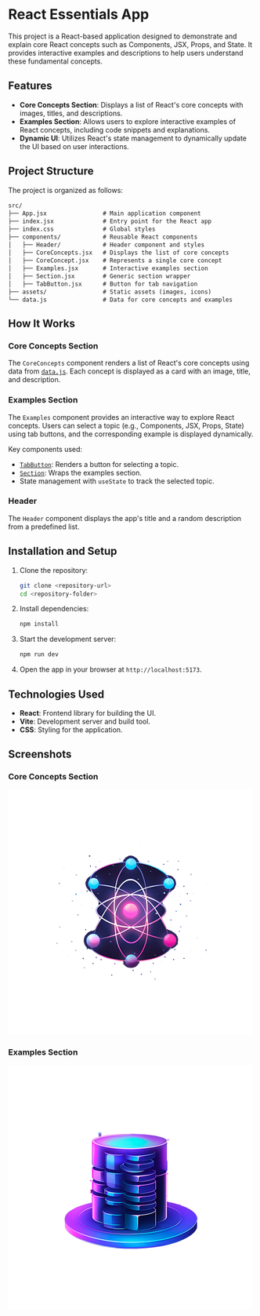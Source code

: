 # React Essentials App

This project is a React-based application designed to demonstrate and explain core React concepts such as Components, JSX, Props, and State. It provides interactive examples and descriptions to help users understand these fundamental concepts.

## Features

- **Core Concepts Section**: Displays a list of React's core concepts with images, titles, and descriptions.
- **Examples Section**: Allows users to explore interactive examples of React concepts, including code snippets and explanations.
- **Dynamic UI**: Utilizes React's state management to dynamically update the UI based on user interactions.

## Project Structure

The project is organized as follows:

```
src/
├── App.jsx                # Main application component
├── index.jsx              # Entry point for the React app
├── index.css              # Global styles
├── components/            # Reusable React components
│   ├── Header/            # Header component and styles
│   ├── CoreConcepts.jsx   # Displays the list of core concepts
│   ├── CoreConcept.jsx    # Represents a single core concept
│   ├── Examples.jsx       # Interactive examples section
│   ├── Section.jsx        # Generic section wrapper
│   ├── TabButton.jsx      # Button for tab navigation
├── assets/                # Static assets (images, icons)
└── data.js                # Data for core concepts and examples
```

## How It Works

### Core Concepts Section

The `CoreConcepts` component renders a list of React's core concepts using data from [`data.js`](data.js). Each concept is displayed as a card with an image, title, and description.

### Examples Section

The `Examples` component provides an interactive way to explore React concepts. Users can select a topic (e.g., Components, JSX, Props, State) using tab buttons, and the corresponding example is displayed dynamically.

Key components used:
- [`TabButton`](src/components/TabButton.jsx): Renders a button for selecting a topic.
- [`Section`](src/components/Section.jsx): Wraps the examples section.
- State management with `useState` to track the selected topic.

### Header

The `Header` component displays the app's title and a random description from a predefined list.

## Installation and Setup

1. Clone the repository:
   ```bash
   git clone <repository-url>
   cd <repository-folder>
   ```

2. Install dependencies:
   ```bash
   npm install
   ```

3. Start the development server:
   ```bash
   npm run dev
   ```

4. Open the app in your browser at `http://localhost:5173`.

## Technologies Used

- **React**: Frontend library for building the UI.
- **Vite**: Development server and build tool.
- **CSS**: Styling for the application.

## Screenshots

### Core Concepts Section
![Core Concepts](src/assets/react-core-concepts.png)

### Examples Section
![Examples](src/assets/state-mgmt.png)

